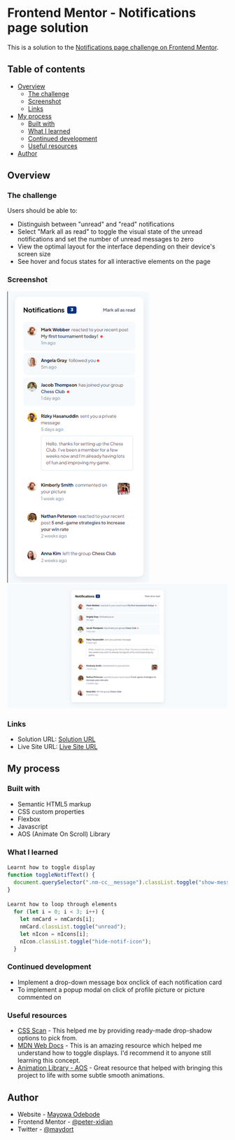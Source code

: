 # Frontend Mentor - Notifications page solution

This is a solution to the [Notifications page challenge on Frontend Mentor](https://www.frontendmentor.io/challenges/notifications-page-DqK5QAmKbC).

## Table of contents

- [Overview](#overview)
  - [The challenge](#the-challenge)
  - [Screenshot](#screenshot)
  - [Links](#links)
- [My process](#my-process)
  - [Built with](#built-with)
  - [What I learned](#what-i-learned)
  - [Continued development](#continued-development)
  - [Useful resources](#useful-resources)
- [Author](#author)

## Overview

### The challenge

Users should be able to:

- Distinguish between "unread" and "read" notifications
- Select "Mark all as read" to toggle the visual state of the unread notifications and set the number of unread messages to zero
- View the optimal layout for the interface depending on their device's screen size
- See hover and focus states for all interactive elements on the page

### Screenshot

![](<./images/Notifications%20page%20challenge%20on%20Frontend%20Mentor%20(mobile)%20--%20By%20Mayowa%20Odebode.png>)
![](<./images/Notifications%20page%20challenge%20on%20Frontend%20Mentor%20(web)%20--%20By%20Mayowa%20Odebode.png>)

### Links

- Solution URL: [Solution URL](https://github.com/Peter-Xidian/notifications-page-fem)
- Live Site URL: [Live Site URL](https://notification-component.netlify.app/)

## My process

### Built with

- Semantic HTML5 markup
- CSS custom properties
- Flexbox
- Javascript
- AOS (Animate On Scroll) Library

### What I learned

```js
Learnt how to toggle display
function toggleNotifText() {
  document.querySelector(".nm-cc__message").classList.toggle("show-message");
}

Learnt how to loop through elements
  for (let i = 0; i < 3; i++) {
    let nmCard = nmCards[i];
    nmCard.classList.toggle("unread");
    let nIcon = nIcons[i];
    nIcon.classList.toggle("hide-notif-icon");
  }
```

### Continued development

- Implement a drop-down message box onclick of each notification card
- To implement a popup modal on click of profile picture or picture commented on

### Useful resources

- [CSS Scan](https://getcssscan.com/css-box-shadow-examples) - This helped me by providing ready-made drop-shadow options to pick from.
- [MDN Web Docs](https://developer.mozilla.org/en-US/docs/Web/API/DOMTokenList/toggle) - This is an amazing resource which helped me understand how to toggle displays. I'd recommend it to anyone still learning this concept.
- [Animation Library - AOS](https://michalsnik.github.io/aos/) - Great resource that helped with bringing this project to life with some subtle smooth animations.

## Author

- Website - [Mayowa Odebode](https://mayowa-odebode.netlify.app/)
- Frontend Mentor - [@peter-xidian](https://www.frontendmentor.io/profile/Peter-Xidian)
- Twitter - [@maydort](https://twitter.com/maydort)
